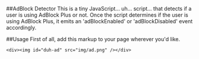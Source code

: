 ##AdBlock Detector
This is a tiny JavaScript... uh... script... that detects if a user is using AdBlock Plus
or not. Once the script determines if the user is using AdBlock Plus, it emits
an 'adBlockEnabled' or 'adBlockDisabled' event accordingly.

##Usage
First of all, add this markup to your page wherever you'd like.

```
<div><img id="duh-ad" src="img/ad.png" /></div>
```


